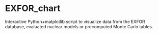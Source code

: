 # EXFOR_chart
Interactive Python+matplotlib script to visualize data from the EXFOR database, evaluated nuclear models or precomputed Monte Carlo tables.
